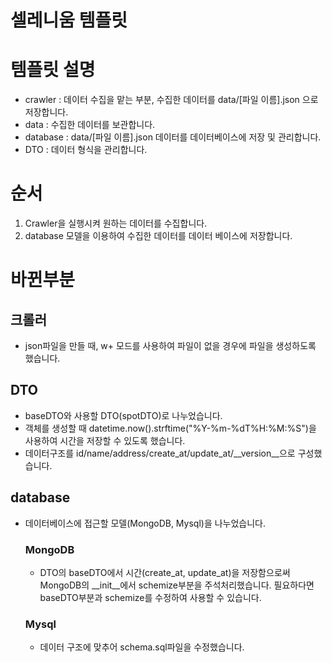 # 셀레니움 템플릿

# 템플릿 설명
- crawler : 데이터 수집을 맡는 부분, 수집한 데이터를 data/[파일 이름].json 으로 저장합니다.
- data : 수집한 데이터를 보관합니다.
- database : data/[파일 이름].json 데이터를 데이터베이스에 저장 및 관리합니다.
- DTO : 데이터 형식을 관리합니다.

# 순서
1. Crawler을 실행시켜 원하는 데이터를 수집합니다.
2. database 모델을 이용하여 수집한 데이터를 데이터 베이스에 저장합니다.

# 바뀐부분
## 크롤러
- json파일을 만들 때, w+ 모드를 사용하여 파일이 없을 경우에 파일을 생성하도록 했습니다.
## DTO
- baseDTO와 사용할 DTO(spotDTO)로 나누었습니다.
- 객체를 생성할 때 datetime.now().strftime("%Y-%m-%dT%H:%M:%S")을 사용하여 시간을 저장할 수 있도록 했습니다.
- 데이터구조를 id/name/address/create_at/update_at/\_\_version\_\_으로 구성했습니다.
## database
- 데이터베이스에 접근할 모델(MongoDB, Mysql)을 나누었습니다.
    ### MongoDB
    - DTO의 baseDTO에서 시간(create_at, update_at)을 저장함으로써 MongoDB의 \_\_init\_\_에서 schemize부분을 주석처리했습니다. 필요하다면 baseDTO부분과 schemize를 수정하여 사용할 수 있습니다.
    ### Mysql
    - 데이터 구조에 맞추어 schema.sql파일을 수정했습니다.